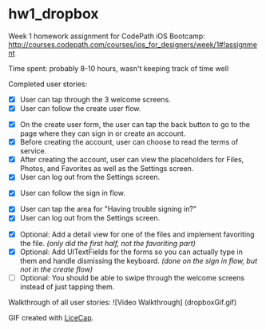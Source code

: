 # hw1_dropbox
Week 1 homework assignment for CodePath iOS Bootcamp: http://courses.codepath.com/courses/ios_for_designers/week/1#!assignment

Time spent: probably 8-10 hours, wasn't keeping track of time well

Completed user stories:
* [x] User can tap through the 3 welcome screens.
* [x] User can follow the create user flow.
 - [x] On the create user form, the user can tap the back button to go to the page where they can sign in or create an account.
 - [x] Before creating the account, user can choose to read the terms of service.
 - [x] After creating the account, user can view the placeholders for Files, Photos, and Favorites as well as the Settings screen.
 - [x] User can log out from the Settings screen.
* [x] User can follow the sign in flow.
 - [x] User can tap the area for "Having trouble signing in?"
 - [x] User can log out from the Settings screen.
* [x] Optional: Add a detail view for one of the files and implement favoriting the file. _(only did the first half, not the favoriting part)_
* [x] Optional: Add UITextFields for the forms so you can actually type in them and handle dismissing the keyboard. _(done on the sign in flow, but not in the create flow)_
* [ ] Optional: You should be able to swipe through the welcome screens instead of just tapping them.
 
Walkthrough of all user stories:
![Video Walkthrough]
(dropboxGif.gif)

GIF created with [LiceCap](http://www.cockos.com/licecap/).
